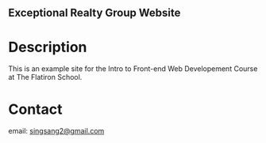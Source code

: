 Exceptional Realty Group Website
---

# Description

This is an example site for the Intro to Front-end Web Developement Course at The Flatiron School.

# Contact 

email: singsang2@gmail.com
